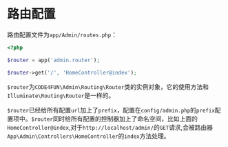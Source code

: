 # 路由配置

路由配置文件为`app/Admin/routes.php`：

```php
<?php

$router = app('admin.router');

$router->get('/', 'HomeController@index');
```

`$router`为`CODE4FUN\Admin\Routing\Router`类的实例对象，它的使用方法和`Illuminate\Routing\Router`是一样的。

`$router`已经给所有配置`url`加上了`prefix`，配置在`config/admin.php`的`prefix`配置项中。`$router`同时给所有配置的控制器加上了命名空间，比如上面的`HomeController@index`,对于`http://localhost/admin/`的`GET`请求,会被路由器`App\Admin\Controllers\HomeController`的`index`方法处理。
